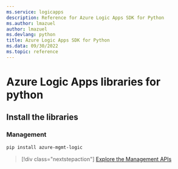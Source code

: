 ```yaml
---
ms.service: logicapps
description: Reference for Azure Logic Apps SDK for Python
ms.author: lmazuel
author: lmazuel
ms.devlang: python
title: Azure Logic Apps SDK for Python
ms.data: 09/30/2022
ms.topic: reference
---
```

# Azure Logic Apps libraries for python

## Install the libraries


### Management

```bash
pip install azure-mgmt-logic
```
> [!div class="nextstepaction"]
> [Explore the Management APIs](/python/api/azure-mgmt-logic)